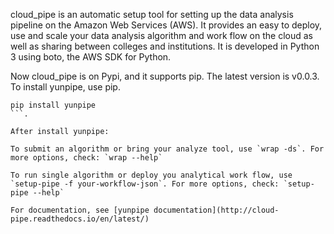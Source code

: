 cloud_pipe is an automatic setup tool for setting up the data analysis pipeline on the Amazon Web Services (AWS). It provides an easy to deploy, use and scale your data analysis algorithm and work flow on the cloud as well as sharing between colleges and institutions. It is developed in Python 3 using boto, the AWS SDK for Python.

Now cloud_pipe is on Pypi, and it supports pip. The latest version is v0.0.3. To install yunpipe, use pip.
```
pip install yunpipe
```. 

After install yunpipe:

To submit an algorithm or bring your analyze tool, use `wrap -ds`. For more options, check: `wrap --help`

To run single algorithm or deploy you analytical work flow, use `setup-pipe -f your-workflow-json`. For more options, check: `setup-pipe --help`

For documentation, see [yunpipe documentation](http://cloud-pipe.readthedocs.io/en/latest/)
